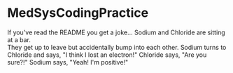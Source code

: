 # MedSysCodingPractice

If you've read the README you get a joke...
Sodium and Chloride are sitting at a bar.  
They get up to leave but accidentally bump into each other.
Sodium turns to Chloride and says, "I think I lost an electron!"
Chloride says, "Are you sure?!"
Sodium says, "Yeah! I'm positive!"
